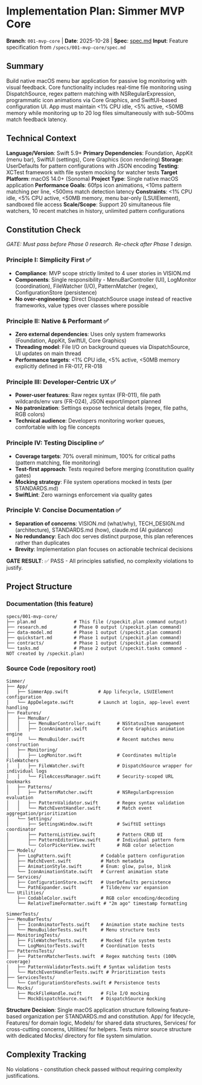 # Implementation Plan: Simmer MVP Core

**Branch**: `001-mvp-core` | **Date**: 2025-10-28 | **Spec**: [spec.md](spec.md)
**Input**: Feature specification from `/specs/001-mvp-core/spec.md`

## Summary

Build native macOS menu bar application for passive log monitoring with visual feedback. Core functionality includes real-time file monitoring using DispatchSource, regex pattern matching with NSRegularExpression, programmatic icon animations via Core Graphics, and SwiftUI-based configuration UI. App must maintain <1% CPU idle, <5% active, <50MB memory while monitoring up to 20 log files simultaneously with sub-500ms match feedback latency.

## Technical Context

**Language/Version**: Swift 5.9+
**Primary Dependencies**: Foundation, AppKit (menu bar), SwiftUI (settings), Core Graphics (icon rendering)
**Storage**: UserDefaults for pattern configurations with JSON encoding
**Testing**: XCTest framework with file system mocking for watcher tests
**Target Platform**: macOS 14.0+ (Sonoma)
**Project Type**: Single native macOS application
**Performance Goals**: 60fps icon animations, <10ms pattern matching per line, <500ms match detection latency
**Constraints**: <1% CPU idle, <5% CPU active, <50MB memory, menu bar-only (LSUIElement), sandboxed file access
**Scale/Scope**: Support 20 simultaneous file watchers, 10 recent matches in history, unlimited pattern configurations

## Constitution Check

*GATE: Must pass before Phase 0 research. Re-check after Phase 1 design.*

### Principle I: Simplicity First ✅
- **Compliance**: MVP scope strictly limited to 4 user stories in VISION.md
- **Components**: Single responsibility - MenuBarController (UI), LogMonitor (coordination), FileWatcher (I/O), PatternMatcher (regex), ConfigurationStore (persistence)
- **No over-engineering**: Direct DispatchSource usage instead of reactive frameworks, value types over classes where possible

### Principle II: Native & Performant ✅
- **Zero external dependencies**: Uses only system frameworks (Foundation, AppKit, SwiftUI, Core Graphics)
- **Threading model**: File I/O on background queues via DispatchSource, UI updates on main thread
- **Performance targets**: <1% CPU idle, <5% active, <50MB memory explicitly defined in FR-017, FR-018

### Principle III: Developer-Centric UX ✅
- **Power-user features**: Raw regex syntax (FR-011), file path wildcards/env vars (FR-024), JSON export/import planned
- **No patronization**: Settings expose technical details (regex, file paths, RGB colors)
- **Technical audience**: Developers monitoring worker queues, comfortable with log file concepts

### Principle IV: Testing Discipline ✅
- **Coverage targets**: 70% overall minimum, 100% for critical paths (pattern matching, file monitoring)
- **Test-first approach**: Tests required before merging (constitution quality gates)
- **Mocking strategy**: File system operations mocked in tests (per STANDARDS.md)
- **SwiftLint**: Zero warnings enforcement via quality gates

### Principle V: Concise Documentation ✅
- **Separation of concerns**: VISION.md (what/why), TECH_DESIGN.md (architecture), STANDARDS.md (how), claude.md (AI guidance)
- **No redundancy**: Each doc serves distinct purpose, this plan references rather than duplicates
- **Brevity**: Implementation plan focuses on actionable technical decisions

**GATE RESULT**: ✅ PASS - All principles satisfied, no complexity violations to justify.

## Project Structure

### Documentation (this feature)

```text
specs/001-mvp-core/
├── plan.md              # This file (/speckit.plan command output)
├── research.md          # Phase 0 output (/speckit.plan command)
├── data-model.md        # Phase 1 output (/speckit.plan command)
├── quickstart.md        # Phase 1 output (/speckit.plan command)
├── contracts/           # Phase 1 output (/speckit.plan command)
└── tasks.md             # Phase 2 output (/speckit.tasks command - NOT created by /speckit.plan)
```

### Source Code (repository root)

```text
Simmer/
├── App/
│   ├── SimmerApp.swift           # App lifecycle, LSUIElement configuration
│   └── AppDelegate.swift         # Launch at login, app-level event handling
├── Features/
│   ├── MenuBar/
│   │   ├── MenuBarController.swift      # NSStatusItem management
│   │   ├── IconAnimator.swift           # Core Graphics animation engine
│   │   └── MenuBuilder.swift            # Recent matches menu construction
│   ├── Monitoring/
│   │   ├── LogMonitor.swift             # Coordinates multiple FileWatchers
│   │   ├── FileWatcher.swift            # DispatchSource wrapper for individual logs
│   │   └── FileAccessManager.swift      # Security-scoped URL bookmarks
│   ├── Patterns/
│   │   ├── PatternMatcher.swift         # NSRegularExpression evaluation
│   │   ├── PatternValidator.swift       # Regex syntax validation
│   │   └── MatchEventHandler.swift      # Match event aggregation/prioritization
│   └── Settings/
│       ├── SettingsWindow.swift         # SwiftUI settings coordinator
│       ├── PatternListView.swift        # Pattern CRUD UI
│       ├── PatternEditorView.swift      # Individual pattern form
│       └── ColorPickerView.swift        # RGB color selection
├── Models/
│   ├── LogPattern.swift           # Codable pattern configuration
│   ├── MatchEvent.swift           # Match metadata
│   ├── AnimationStyle.swift       # Enum: glow, pulse, blink
│   └── IconAnimationState.swift   # Current animation state
├── Services/
│   ├── ConfigurationStore.swift   # UserDefaults persistence
│   └── PathExpander.swift         # Tilde/env var expansion
└── Utilities/
    ├── CodableColor.swift         # RGB color encoding/decoding
    └── RelativeTimeFormatter.swift # "2m ago" timestamp formatting

SimmerTests/
├── MenuBarTests/
│   ├── IconAnimatorTests.swift    # Animation state machine tests
│   └── MenuBuilderTests.swift     # Menu structure tests
├── MonitoringTests/
│   ├── FileWatcherTests.swift     # Mocked file system tests
│   └── LogMonitorTests.swift      # Coordination tests
├── PatternsTests/
│   ├── PatternMatcherTests.swift  # Regex matching tests (100% coverage)
│   ├── PatternValidatorTests.swift # Syntax validation tests
│   └── MatchEventHandlerTests.swift # Prioritization tests
├── ServicesTests/
│   └── ConfigurationStoreTests.swift # Persistence tests
└── Mocks/
    ├── MockFileHandle.swift       # File I/O mocking
    └── MockDispatchSource.swift   # DispatchSource mocking
```

**Structure Decision**: Single macOS application structure following feature-based organization per STANDARDS.md and constitution. App/ for lifecycle, Features/ for domain logic, Models/ for shared data structures, Services/ for cross-cutting concerns, Utilities/ for helpers. Tests mirror source structure with dedicated Mocks/ directory for file system simulation.

## Complexity Tracking

No violations - constitution check passed without requiring complexity justifications.
